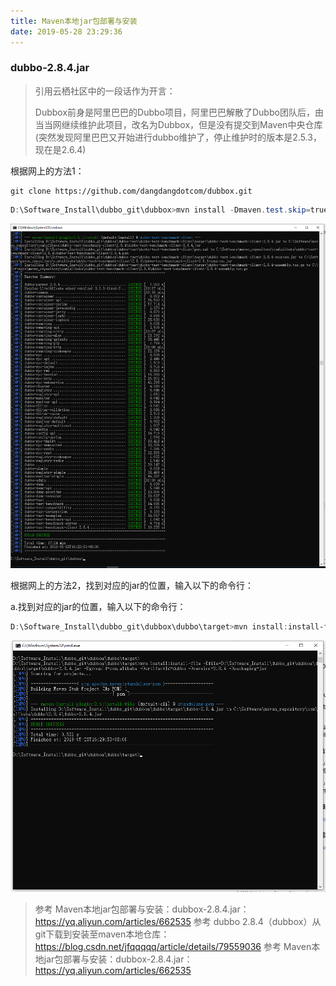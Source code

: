 ```yaml
---
title: Maven本地jar包部署与安装
date: 2019-05-28 23:29:36
---
```


### dubbo-2.8.4.jar

> 引用云栖社区中的一段话作为开言：
>
> Dubbox前身是阿里巴巴的Dubbo项目，阿里巴巴解散了Dubbo团队后，由当当网继续维护此项目，改名为Dubbox，但是没有提交到Maven中央仓库
> (突然发现阿里巴巴又开始进行dubbo维护了，停止维护时的版本是2.5.3，现在是2.6.4)

根据网上的方法1：

```shell
git clone https://github.com/dangdangdotcom/dubbox.git
```

```powershell
D:\Software_Install\dubbo_git\dubbox>mvn install -Dmaven.test.skip=true
```

![](maven-add-location/1.png)

根据网上的方法2，找到对应的jar的位置，输入以下的命令行：

a.找到对应的jar的位置，输入以下的命令行：

```powershell
D:\Software_Install\dubbo_git\dubbox\dubbo\target>mvn install:install-file -Dfile=D:\Software_Install\dubbo_git\dubbox\dubbo\target\dubbo-2.8.4.jar -DgroupId=com.alibaba -DartifactId=dubbo -Dversion=2.8.4 -Dpackaging=jar
```

![](maven-add-location/2.png)

> 参考 Maven本地jar包部署与安装：dubbox-2.8.4.jar：https://yq.aliyun.com/articles/662535
> 参考 dubbo 2.8.4（dubbox）从git下载到安装至maven本地仓库：https://blog.csdn.net/jfqqqqq/article/details/79559036
> 参考 Maven本地jar包部署与安装：dubbox-2.8.4.jar：https://yq.aliyun.com/articles/662535